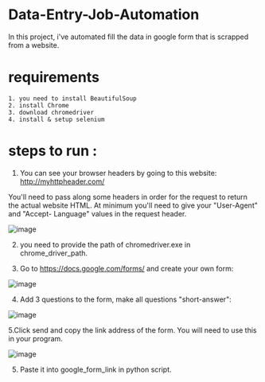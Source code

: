 # Data-Entry-Job-Automation

In this project, i've automated fill the data in google form that is scrapped from a website.

# requirements
    1. you need to install BeautifulSoup
    2. install Chrome
    3. download chromedriver
    4. install & setup selenium


# steps to run :
  1. You can see your browser headers by going to this website:  http://myhttpheader.com/
  
  You'll need to pass along some headers in order for the request to return the actual website HTML. At minimum you'll need to give your "User-Agent" and "Accept-     Language" values in the request header.


  
  
  ![image](https://user-images.githubusercontent.com/126648429/222072288-147b3a03-f510-48e6-82b7-a4eecc722e0b.png)


                                                           
  2. you need to provide the path  of chromedriver.exe in chrome_driver_path.

  3. Go to https://docs.google.com/forms/ and create your own form:
  
  ![image](https://user-images.githubusercontent.com/126648429/222069236-5334f7d6-0cbc-44f6-8015-84d1e3274b0d.png)

  

  4. Add 3 questions to the form, make all questions "short-answer":
 
  ![image](https://user-images.githubusercontent.com/126648429/222069509-911f09fc-71a4-4ced-a63b-fdffe0d057b0.png)
  
  
  5.Click send and copy the link address of the form. You will need to use this in your program.
  
  ![image](https://user-images.githubusercontent.com/126648429/222069760-8c191b60-5e98-4d7b-8128-efa5de4f523d.png)
  
  5. Paste it into google_form_link in python script.
  
  

  
  


